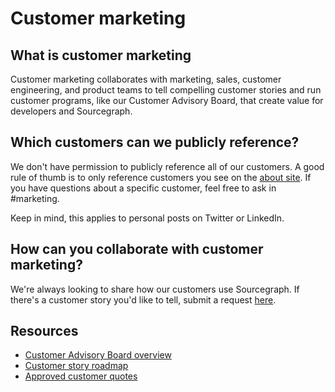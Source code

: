 # Customer marketing

## What is customer marketing

Customer marketing collaborates with marketing, sales, customer engineering, and product teams to tell compelling customer stories and run customer programs, like our Customer Advisory Board, that create value for developers and Sourcegraph.

## Which customers can we publicly reference?

We don't have permission to publicly reference all of our customers. A good rule of thumb is to only reference customers you see on the [about site](https://about.sourcegraph.com/). If you have questions about a specific customer, feel free to ask in #marketing.

Keep in mind, this applies to personal posts on Twitter or LinkedIn.

## How can you collaborate with customer marketing?

We're always looking to share how our customers use Sourcegraph. If there's a customer story you'd like to tell, submit a request [here](https://form.asana.com?k=hNaq42PNshdQ1FjjEUKjLA&d=7195383522959).

## Resources

- [Customer Advisory Board overview](https://docs.google.com/document/d/1zj7cqhRYvkeTOPLrh4FqF9VoEwZjA9aFPBffGd2EF9w/edit)
- [Customer story roadmap](https://app.asana.com/0/1199993720289911/board)
- [Approved customer quotes](https://docs.google.com/spreadsheets/d/1A4B_4SlFZllMEQ6183TrjP2vWt935eJ08EcPI59MUkE/edit#gid=0)
